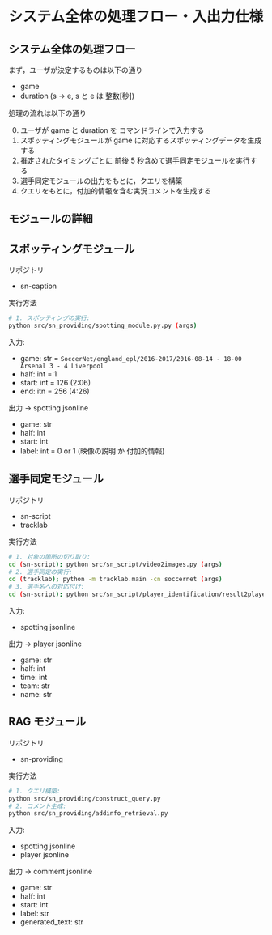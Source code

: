 # システム全体の処理フロー・入出力仕様

## システム全体の処理フロー

まず，ユーザが決定するものは以下の通り

- game
- duration (s -> e, s と e は 整数[秒])

処理の流れは以下の通り

0. ユーザが game と duration を コマンドラインで入力する
1. スポッティングモジュールが game に対応するスポッティングデータを生成する
2. 推定されたタイミングごとに 前後 5 秒含めて選手同定モジュールを実行する
3. 選手同定モジュールの出力をもとに，クエリを構築
4. クエリをもとに，付加的情報を含む実況コメントを生成する

## モジュールの詳細

## スポッティングモジュール

リポジトリ

- sn-caption

実行方法

```bash
# 1. スポッティングの実行:
python src/sn_providing/spotting_module.py.py (args)
```

入力:

- game: str = `SoccerNet/england_epl/2016-2017/2016-08-14 - 18-00 Arsenal 3 - 4 Liverpool`
- half: int = 1
- start: int = 126 (2:06)
- end: itn = 256 (4:26)

出力 -> spotting jsonline

- game: str
- half: int
- start: int
- label: int = 0 or 1 (映像の説明 か 付加的情報)

## 選手同定モジュール

リポジトリ

- sn-script
- tracklab

実行方法

```bash
# 1. 対象の箇所の切り取り:
cd (sn-script); python src/sn_script/video2images.py (args)
# 2. 選手同定の実行:
cd (tracklab); python -m tracklab.main -cn soccernet (args)
# 3. 選手名への対応付け:
cd (sn-script); python src/sn_script/player_identification/result2player.py (args)
```

入力:

- spotting jsonline

出力 -> player jsonline

- game: str
- half: int
- time: int
- team: str
- name: str

## RAG モジュール

リポジトリ

- sn-providing

実行方法

```bash
# 1. クエリ構築:
python src/sn_providing/construct_query.py
# 2. コメント生成:
python src/sn_providing/addinfo_retrieval.py
```

入力:

- spotting jsonline
- player jsonline

出力 -> comment jsonline

- game: str
- half: int
- start: int
- label: str
- generated_text: str
